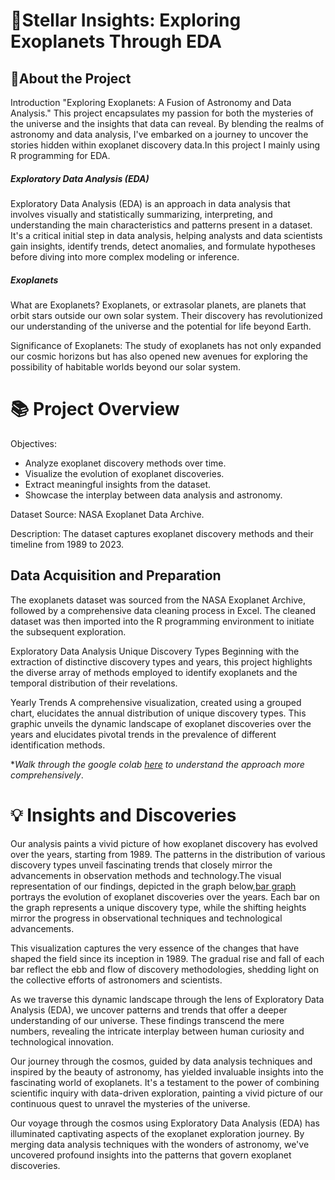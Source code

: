#  🌌Stellar Insights: Exploring Exoplanets Through EDA

## 🧾About the Project

Introduction
"Exploring Exoplanets: A Fusion of Astronomy and Data Analysis." This project encapsulates my passion for both the mysteries of the universe and the insights that data can reveal. By blending the realms of astronomy and data analysis, I've embarked on a journey to uncover the stories hidden within exoplanet discovery data.In this project I mainly using R programming for EDA.

##### Exploratory Data Analysis (EDA)
Exploratory Data Analysis (EDA) is an approach in data analysis that involves visually and statistically summarizing, interpreting, and understanding the main characteristics and patterns present in a dataset. It's a critical initial step in data analysis, helping analysts and data scientists gain insights, identify trends, detect anomalies, and formulate hypotheses before diving into more complex modeling or inference.

##### Exoplanets
What are Exoplanets? Exoplanets, or extrasolar planets, are planets that orbit stars outside our own solar system. Their discovery has revolutionized our understanding of the universe and the potential for life beyond Earth.

Significance of Exoplanets: The study of exoplanets has not only expanded our cosmic horizons but has also opened new avenues for exploring the possibility of habitable worlds beyond our solar system.

# 📚 Project Overview
Objectives:
- Analyze exoplanet discovery methods over time.
- Visualize the evolution of exoplanet discoveries.
- Extract meaningful insights from the dataset.
- Showcase the interplay between data analysis and astronomy.

Dataset
Source: NASA Exoplanet Data Archive.

Description: The dataset captures exoplanet discovery methods and their timeline from 1989 to 2023.

## Data Acquisition and Preparation
The exoplanets dataset was sourced from the NASA Exoplanet Archive, followed by a comprehensive data cleaning process in Excel. The cleaned dataset was then imported into the R programming environment to initiate the subsequent exploration.

Exploratory Data Analysis
Unique Discovery Types
Beginning with the extraction of distinctive discovery types and years, this project highlights the diverse array of methods employed to identify exoplanets and the temporal distribution of their revelations.

Yearly Trends
A comprehensive visualization, created using a grouped chart, elucidates the annual distribution of unique discovery types. This graphic unveils the dynamic landscape of exoplanet discoveries over the years and elucidates pivotal trends in the prevalence of different identification methods.

 **Walk through the google colab [here](https://colab.research.google.com/github/MubeenaHussain/MubeenaHussain/blob/main/R_WITH_GOOGLE_COLAB.ipynb) to understand the approach more comprehensively*.

# 💡 Insights and Discoveries
Our analysis paints a vivid picture of how exoplanet discovery has evolved over the years, starting from 1989. The patterns in the distribution of various discovery types unveil fascinating trends that closely mirror the advancements in observation methods and technology.The visual representation of our findings, depicted in the graph below,[bar graph](https://www.canva.com/join/nhn-svt-lrr)
 portrays the evolution of exoplanet discoveries over the years. Each bar on the graph represents a unique discovery type, while the shifting heights mirror the progress in observational techniques and technological advancements.

This visualization captures the very essence of the changes that have shaped the field since its inception in 1989. The gradual rise and fall of each bar reflect the ebb and flow of discovery methodologies, shedding light on the collective efforts of astronomers and scientists.

As we traverse this dynamic landscape through the lens of Exploratory Data Analysis (EDA), we uncover patterns and trends that offer a deeper understanding of our universe. These findings transcend the mere numbers, revealing the intricate interplay between human curiosity and technological innovation.

Our journey through the cosmos, guided by data analysis techniques and inspired by the beauty of astronomy, has yielded invaluable insights into the fascinating world of exoplanets. It's a testament to the power of combining scientific inquiry with data-driven exploration, painting a vivid picture of our continuous quest to unravel the mysteries of the universe.

Our voyage through the cosmos using Exploratory Data Analysis (EDA) has illuminated captivating aspects of the exoplanet exploration journey. By merging data analysis techniques with the wonders of astronomy, we've uncovered profound insights into the patterns that govern exoplanet discoveries. 





